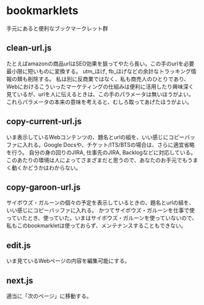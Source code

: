 # bookmarklets
手元にあると便利なブックマークレット群

## clean-url.js
たとえばamazonの商品urlはSEO効果を狙ってやたら長い。この手のurlを必要最小限に短いものに変換する。
utm_ほげ, fb_ほげなどの余計なトラッキング情報の類も削除する。
私は別に反商業ではなく、私も商売人のひとりであり、Webにおけるこういったマーケティングの仕組みは便利に活用したり興味深く見ているが、urlを人に伝えるときは、この手のパラメータは無いほうがよい。これらパラメータの本来の意味を考えると、むしろ取ってあげたほうがよい。

## copy-current-url.js
いま表示しているWebコンテンツの、題名とurlの組を、いい感じにコピーバッファに入れる。Google Docsや、チケット/ITS/BTSの場合は、さらに適宜省略を行う。
自分の身の回りのJIRA, 仕事先のJIRA, Backlogなどに対応している。このあたりの環境は人によってさまざまだと思うので、あなたのお手元でもうまく動くかどうかはわからない。

## copy-garoon-url.js
サイボウズ・ガルーンの個々の予定を表示しているときの、題名とurlの組を、いい感じにコピーバッファに入れる。
かつてサイボウズ・ガルーンを仕事で使っていたとき、使っていた。いまはサイボウズ・ガルーンを使っていないので、私もこのbookmarkletは使っておらず、メンテナンスすることもできない。

## edit.js
いま見ているWebページの内容を編集可能にする。

## next.js
適当に「次のページ」に移動する。

